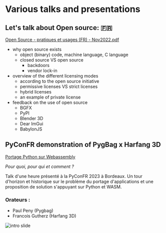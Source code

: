 # Various talks and presentations

## Let's talk about Open source: :fr: 

[Open Source - pratiques et usages (FR) - Nov2022.pdf](Open%20Source%20-%20pratiques%20et%20usages%20(FR)%20-%20Nov2022.pdf)

 - why open source exists
   - object (binary) code, machine language, C language
   - closed source VS open source
     - backdoors
     - vendor lock-in
 - overview of the different licensing modes
   - according to the open source initiative
   - permissive licenses VS strict licenses
   - hybrid licenses
   - an example of private license
 - feedback on the use of open source
   - BGFX
   - PyPI
   - Blender 3D
   - Dear ImGui
   - BabylonJS

## PyConFR demonstration of PygBag x Harfang 3D

[Portage Python sur Webassembly](https://github.com/harfang3d/pyconfr2023/blob/main/visuels/Portage-Python-sur-Webassembly-PyConFR2023.pdf)

_Pour quoi, pour qui et comment ?_

Talk d'une heure présenté à la PyConFR 2023 à Bordeaux. Un tour d'horizon et historique sur le problème du portage d'applications et une proposition de solution s'appuyant sur Python et WASM.

### Orateurs : 

- Paul Peny (Pygbag)
- Francois Gutherz (Harfang 3D)

![intro slide](visuels/pyconfr_intro.jpg)

